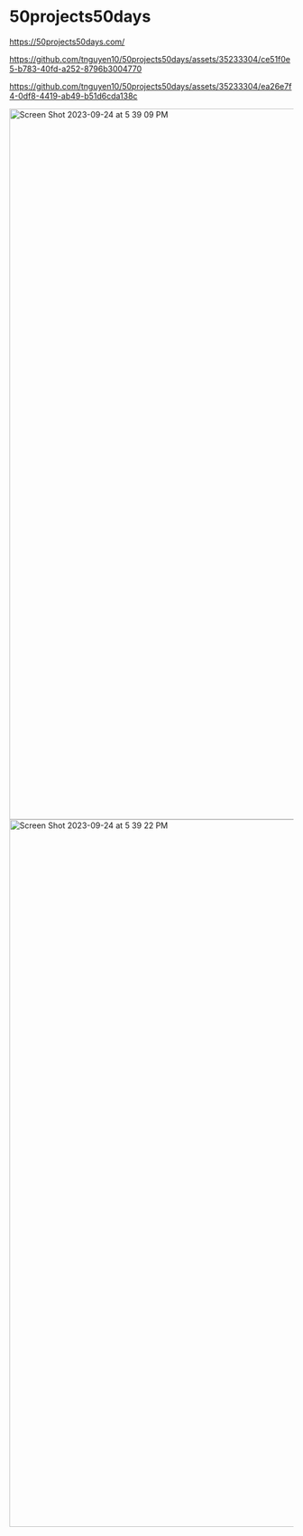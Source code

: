 # 50projects50days
https://50projects50days.com/


https://github.com/tnguyen10/50projects50days/assets/35233304/ce51f0e5-b783-40fd-a252-8796b3004770

https://github.com/tnguyen10/50projects50days/assets/35233304/ea26e7f4-0df8-4419-ab49-b51d6cda138c

<img width="1258" alt="Screen Shot 2023-09-24 at 5 39 09 PM" src="https://github.com/tnguyen10/50projects50days/assets/35233304/008f0de3-792f-463c-9de9-b14f027c234d">
<img width="1252" alt="Screen Shot 2023-09-24 at 5 39 22 PM" src="https://github.com/tnguyen10/50projects50days/assets/35233304/ed510889-ae3b-4ebb-8197-c6b32ddf5c5b">




